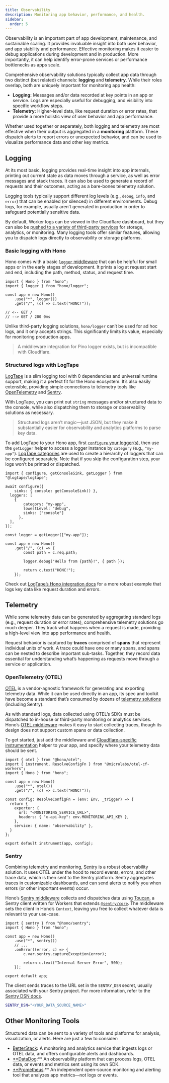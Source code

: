 ```yaml
---
title: Observability
description: Monitoring app behavior, performance, and health.
sidebar:
  order: 5
---
```


Observability is an important part of app development, maintenance, and sustainable scaling. It provides invaluable insight into both user behavior, and app stability and performance. Effective monitoring makes it easier to debug applications during development and in production. More importantly, it can help identify error-prone services or performance bottlenecks as apps scale.

Comprehensive observability solutions typically collect app data through two distinct (but related) channels: **logging** and **telemetry**. While their roles overlap, both are uniquely important for monitoring app health:

- **Logging:** Messages and/or data recorded at key points in an app or service. Logs are especially useful for debugging, and visibility into specific workflow steps.
- **Telemetry:** Higher-level data, like request duration or error rates, that provide a more holistic view of user behavior and app performance.

Whether used together or separately, both logging and telemetry are most effective when their output is aggregated in a **monitoring** platform. These dispatch alerts to report errors or unexpected behavior, and can be used to visualize performance data and other key metrics.

## Logging

At its most basic, logging provides real-time insight into app internals, printing out current state as data moves through a service, as well as error messages and stack traces. It can also be used to generate a record of requests and their outcomes, acting as a bare-bones telemetry solution.

Logging tools typically support different log levels (e.g., `debug`, `info`, and `error`) that can be enabled (or silenced) in different environments. Debug logs, for example, usually aren’t generated in production in order to safeguard potentially sensitive data.

By default, Worker logs can be viewed in the Cloudflare dashboard, but they can also be [pushed to a variety of third-party services](https://developers.cloudflare.com/logs/get-started/enable-destinations/) for storage, analytics, or monitoring. Many logging tools offer similar features, allowing you to dispatch logs directly to observability or storage platforms.

### Basic logging with Hono

Hono comes with a basic [`logger` middleware](https://hono.dev/docs/middleware/builtin/logger) that can be helpful for small apps or in the early stages of development. It prints a log at request start and end, including the path, method, status, and request time.

```tsx
import { Hono } from "hono";
import { logger } from "hono/logger";

const app = new Hono()
	.use("*", logger())
	.get("/", (c) => c.text("HONC!"));
	
// <-- GET /
// --> GET / 200 0ms
```

Unlike third-party logging solutions, `hono/logger` can’t be used for ad hoc logs, and it only accepts strings. This significantly limits its value, especially for monitoring production apps.

> A middleware integration for Pino logger exists, but is incompatible with Cloudflare.
> 

### Structured logs with LogTape

[LogTape](https://logtape.org/) is a slim logging tool with 0 dependencies and universal runtime support, making it a perfect fit for the Hono ecosystem. It’s also easily extensible, providing simple connections to telemetry tools like [OpenTelemetry](https://opentelemetry.io/) and [Sentry](https://docs.sentry.io/).

With LogTape, you can print out `string` messages and/or structured data to the console, while also dispatching them to storage or observability solutions as necessary.

> Structured logs aren’t magic—just JSON, but they make it substantially easier for observability and analytics platforms to parse key data.
> 

To add LogTape to your Hono app, first [`configure` your logger(s)](https://logtape.org/manual/config), then use the `getLogger` helper to access a logger instance by `category` (e.g., `"my-app"`). [LogTape categories](https://logtape.org/manual/categories) are used to create a hierarchy of loggers that can be configured separately. Note that if you skip the configuration step, your logs won’t be printed or dispatched.

```tsx
import { configure, getConsoleSink, getLogger } from "@logtape/logtape";

await configure({ 
	sinks: { console: getConsoleSink() },
  loggers: [
    { 
	    category: "my-app",
	    lowestLevel: "debug",
	    sinks: ["console"]
	  },
  ],
});

const logger = getLogger(["my-app"]);

const app = new Hono()
	.get("/", (c) => {
		const path = c.req.path;
	
		logger.debug("Hello from {path}!", { path });
		
		return c.text("HONC!");
	});
```

Check out [LogTape’s Hono integration docs](https://logtape.org/manual/integrations#hono) for a more robust example that logs key data like request duration and errors.

## Telemetry

While some telemetry data can be generated by aggregating standard logs (e.g., request duration or error rates), comprehensive telemetry solutions go much deeper. They track what happens when a request is made, providing a high-level view into app performance and health.

Request behavior is captured by **traces** comprised of **spans** that represent individual units of work. A trace could have one or many spans, and spans can be nested to describe important sub-tasks. Together, they record data essential for understanding what’s happening as requests move through a service or application.

### OpenTelemetry (OTEL)

[OTEL](https://opentelemetry.io/docs/what-is-opentelemetry/) is a vendor-agnostic framework for generating and exporting telemetry data. While it can be used directly in an app, its spec and toolkit have become a standard that’s consumed by dozens of [telemetry solutions](https://opentelemetry.io/ecosystem/vendors/) (including Sentry).

As with standard logs, data collected using OTEL’s SDKs must be dispatched to in-house or third-party monitoring or analytics services. Hono’s [OTEL middleware](https://github.com/honojs/middleware/tree/main/packages/otel) makes it easy to start collecting traces, though its design does not support custom spans or data collection.

To get started, just add the middleware and [Cloudflare-specific instrumentation](https://github.com/evanderkoogh/otel-cf-workers) helper to your app, and specify where your telemetry data should be sent.

```tsx
import { otel } from "@hono/otel";
import { instrument, ResolveConfigFn } from "@microlabs/otel-cf-workers";
import { Hono } from "hono";

const app = new Hono()
	.use("*", otel())
	.get("/", (c) => c.text("HONC!"));

const config: ResolveConfigFn = (env: Env, _trigger) => {
  return {
    exporter: {
      url: "<MONITORING_SERVICE_URL>",
      headers: { "x-api-key": env.MONITORING_API_KEY },
    },
    service: { name: "observability" },
  }
};

export default instrument(app, config);
```

### Sentry

Combining telemetry and monitoring, [Sentry](https://docs.sentry.io/) is a robust observability solution. It uses OTEL under the hood to record events, errors, and other trace data, which is then sent to the Sentry platform. Sentry aggregates traces in customizable dashboards, and can send alerts to notify you when errors (or other important events) occur.

Hono’s [Sentry middleware](https://github.com/honojs/middleware/tree/main/packages/sentry) collects and dispatches data using [Toucan](https://github.com/robertcepa/toucan-js), a Sentry client written for Workers that extends [`@sentry/core`](https://github.com/getsentry/sentry-javascript). The middleware sets the client in Hono’s `Context`, leaving you free to collect whatever data is relevant to your use-case.

```tsx
import { sentry } from "@hono/sentry";
import { Hono } from "hono";

const app = new Hono()
	.use("*", sentry())
	// ...
	.onError((error, c) => {
		c.var.sentry.captureException(error);
		
		return c.text("Internal Server Error", 500);
	});
	
export default app;
```

The client sends traces to the URL set in the `SENTRY_DSN` secret, usually associated with your Sentry project. For more information, refer to the [Sentry DSN docs](https://docs.sentry.io/concepts/key-terms/dsn-explainer/).

```bash
SENTRY_DSN="<YOUR_DATA_SOURCE_NAME>"
```

## Other Monitoring Tools

Structured data can be sent to a variety of tools and platforms for analysis, visualization, or alerts. Here are just a few to consider:

- [BetterStack](https://betterstack.com/)**:** A monitoring and analytics service that ingests logs or OTEL data, and offers configurable alerts and dashboards.
- [**DataDog](https://www.datadoghq.com/):** An observability platform that can process logs, OTEL data, or events and metrics sent using its own SDK.
- [**Prometheus](https://prometheus.io/):** An independent open-source monitoring and alerting tool that analyzes app metrics—not logs or events.